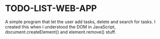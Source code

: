 # TODO-LIST-WEB-APP
A simple program that let the user add tasks, delete and search for tasks. I created this when i understood the DOM in JavaScript, document.createElement() and element.remove() stuff.
